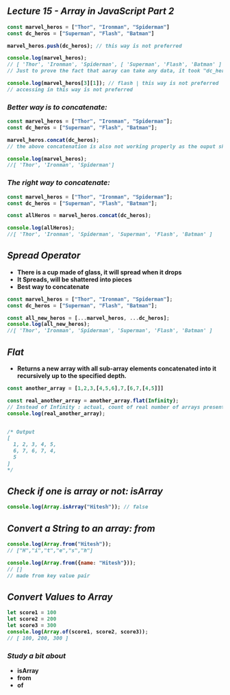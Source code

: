 ## _Lecture 15 - Array in JavaScript Part 2_
<b>

```js
const marvel_heros = ["Thor", "Ironman", "Spiderman"]
const dc_heros = ["Superman", "Flash", "Batman"]

marvel_heros.push(dc_heros); // this way is not preferred

console.log(marvel_heros);
// [ 'Thor', 'Ironman', 'Spiderman', [ 'Superman', 'Flash', 'Batman' ] ]
// Just to prove the fact that aaray can take any data, it took "dc_heros" as one data 

console.log(marvel_heros[3][1]); // flash | this way is not preferred
// accessing in this way is not preferred
```

### _Better way is to concatenate:_

```js
const marvel_heros = ["Thor", "Ironman", "Spiderman"];
const dc_heros = ["Superman", "Flash", "Batman"];

marvel_heros.concat(dc_heros);
// the above concatenation is also not working properly as the ouput should contain every element of marvel_heros as well as dc_heros

console.log(marvel_heros);
//[ 'Thor', 'Ironman', 'Spiderman']
```

### _The right way to concatenate:_

```js
const marvel_heros = ["Thor", "Ironman", "Spiderman"];
const dc_heros = ["Superman", "Flash", "Batman"];

const allHeros = marvel_heros.concat(dc_heros);

console.log(allHeros);
//[ 'Thor', 'Ironman', 'Spiderman', 'Superman', 'Flash', 'Batman' ]
```

## _Spread Operator_
- There is a cup made of glass, it will spread when it drops
- It Spreads, will be shattered into pieces
- Best way to concatenate


```js
const marvel_heros = ["Thor", "Ironman", "Spiderman"];
const dc_heros = ["Superman", "Flash", "Batman"];

const all_new_heros = [...marvel_heros, ...dc_heros];
console.log(all_new_heros);
//[ 'Thor', 'Ironman', 'Spiderman', 'Superman', 'Flash', 'Batman' ]
```

## _Flat_
- Returns a new array with all sub-array elements concatenated into it recursively up to the specified depth. 

```js
const another_array = [1,2,3,[4,5,6],7,[6,7,[4,5]]]

const real_another_array = another_array.flat(Infinity); 
// Instead of Infinity : actual, count of real number of arrays presented inside one another should be entered
console.log(real_another_array);


/* Output
[
  1, 2, 3, 4, 5,
  6, 7, 6, 7, 4,
  5
]
*/
```

## _Check if one is array or not: isArray_

```js
console.log(Array.isArray("Hitesh")); // false
```

## _Convert a String to an array: from_
```js
console.log(Array.from("Hitesh"));
// ["H","i","t","e","s","h"]

console.log(Array.from({name: "Hitesh"}));
// []
// made from key value pair
```

## _Convert Values to Array_

```js
let score1 = 100
let score2 = 200
let score3 = 300
console.log(Array.of(score1, score2, score3));
// [ 100, 200, 300 ]
```

### _Study a bit about_
 - isArray
 - from
 - of



</b>


